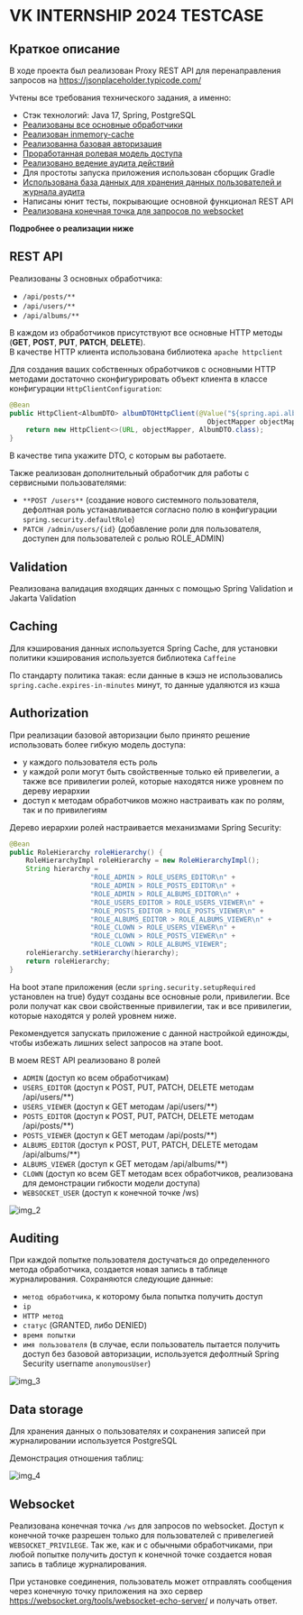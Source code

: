 # VK INTERNSHIP 2024 TESTCASE
## Краткое описание
В ходе проекта был реализован Proxy REST API для перенаправления запросов на https://jsonplaceholder.typicode.com/

Учтены все требования технического задания, а именно:
- Стэк технологий: Java 17, Spring, PostgreSQL
- [Реализованы все основные обработчики](#rest-api)
- [Реализован inmemory-cache](#caching)
- [Реализованна базовая авторизация](#authorization)
- [Проработанная ролевая модель доступа](#authorization)
- [Реализовано ведение аудита действий](#auditing)
- Для простоты запуска приложения использован сборщик Gradle
- [Использована база данных для хранения данных пользователей и журнала аудита](#data-storage)
- Написаны юнит тесты, покрывающие основной функционал REST API
- [Реализована конечная точка для запросов по websocket](#websocket)

**Подробнее о реализации ниже**

## REST API
Реализованы 3 основных обработчика:
- `/api/posts/**`
- `/api/users/**`
- `/api/albums/**`

В каждом из обработчиков присутствуют все основные HTTP методы (**GET**, **POST**, **PUT**, **PATCH**, **DELETE**). <br>
В качестве HTTP клиента использована библиотека `apache httpclient`

Для создания ваших собственных обработчиков с основными HTTP методами 
достаточно сконфигурировать объект клиента в классе конфигурации `HttpClientConfiguration`:
```` java
@Bean
public HttpClient<AlbumDTO> albumDTOHttpClient(@Value("${spring.api.albums.url}") String URL,
                                                 ObjectMapper objectMapper) {
    return new HttpClient<>(URL, objectMapper, AlbumDTO.class);
}
````

В качестве типа укажите DTO, с которым вы работаете.

Также реализован дополнительный обработчик для работы с сервисными пользователями:
- `**POST /users**` (создание нового системного пользователя, дефолтная роль устанавливается согласно полю в конфигурации `spring.security.defaultRole`)
- `PATCH /admin/users/{id}` (добавление роли для пользователя, доступен для пользователей с ролью ROLE_ADMIN)

## Validation
Реализована валидация входящих данных с помощью Spring Validation и Jakarta Validation

## Caching
Для кэширования данных используется Spring Cache, для установки политики кэширования используется библиотека `Caffeine`

По стандарту политика такая: если данные в кэшэ не использовались `spring.cache.expires-in-minutes` минут, то данные удаляются из кэша

## Authorization
При реализации базовой авторизации было принято решение использовать более гибкую модель доступа:
- у каждого пользователя есть роль
- у каждой роли могут быть свойственные только ей привелегии, а также все привилегии ролей, которые находятся ниже уровнем по дереву иерархии
- доступ к методам обработчиков можно настраивать как по ролям, так и по привилегиям

Дерево иерархии ролей настраивается механизмами Spring Security:
``` java
@Bean
public RoleHierarchy roleHierarchy() {
    RoleHierarchyImpl roleHierarchy = new RoleHierarchyImpl();
    String hierarchy =
                    "ROLE_ADMIN > ROLE_USERS_EDITOR\n" +
                    "ROLE_ADMIN > ROLE_POSTS_EDITOR\n" +
                    "ROLE_ADMIN > ROLE_ALBUMS_EDITOR\n" +
                    "ROLE_USERS_EDITOR > ROLE_USERS_VIEWER\n" +
                    "ROLE_POSTS_EDITOR > ROLE_POSTS_VIEWER\n" +
                    "ROLE_ALBUMS_EDITOR > ROLE_ALBUMS_VIEWER\n" +
                    "ROLE_CLOWN > ROLE_USERS_VIEWER\n" +
                    "ROLE_CLOWN > ROLE_POSTS_VIEWER\n" +
                    "ROLE_CLOWN > ROLE_ALBUMS_VIEWER";
    roleHierarchy.setHierarchy(hierarchy);
    return roleHierarchy;
}
```

На boot этапе приложения (если `spring.security.setupRequired` установлен на true) будут 
созданы все основные роли, привилегии. Все роли получат как свои свойственные привилегии, 
так и все привилегии, которые находятся у ролей уровнем ниже.

Рекомендуется запускать приложение с данной настройкой единожды, чтобы избежать лишних select запросов на этапе boot.

В моем REST API реализовано 8 ролей
- `ADMIN` (доступ ко всем обработчикам)
- `USERS_EDITOR` (доступ к POST, PUT, PATCH, DELETE методам /api/users/**)
- `USERS_VIEWER` (доступ к GET методам /api/users/**)
- `POSTS_EDITOR` (доступ к POST, PUT, PATCH, DELETE методам /api/posts/**)
- `POSTS_VIEWER` (доступ к GET методам /api/posts/**)
- `ALBUMS_EDITOR` (доступ к POST, PUT, PATCH, DELETE методам /api/albums/**)
- `ALBUMS_VIEWER` (доступ к GET методам /api/albums/**)
- `CLOWN` (доступ ко всем GET методам всех обработчиков, реализована для демонстрации гибкости модели доступа)
- `WEBSOCKET_USER` (доступ к конечной точке /ws)

![img_2](https://github.com/igordev-afk/vk-testcase/assets/66678952/f25ed7ec-6722-4c5b-b59e-1fcd4c65e092)

## Auditing
При каждой попытке пользователя достучаться до определенного метода обработчика, создается новая запись в таблице журналирования.
Сохраняются следующие данные:
- `метод обработчика`, к которому была попытка получить доступ
- `ip`
- `HTTP метод`
- `статус` (GRANTED, либо DENIED)
- `время попытки`
- `имя пользователя` (в случае, если пользователь пытается получить доступ без базовой авторизации, 
используется дефолтный Spring Security username `anonymousUser`)

![img_3](https://github.com/igordev-afk/vk-testcase/assets/66678952/6a1f34af-81df-4d60-9336-13d33bb6a88a)

## Data storage
Для хранения данных о пользователях и сохранения записей при журналировании используется PostgreSQL

Демонстрация отношения таблиц:

![img_4](https://github.com/igordev-afk/vk-testcase/assets/66678952/6c7fd3bf-82d9-4897-afb2-2732092d2399)

## Websocket
Реализована конечная точка `/ws` для запросов по websocket. 
Доступ к конечной точке разрешен только для пользователей с привелегией `WEBSOCKET_PRIVILEGE`. 
Так же, как и с обычными обработчиками, при любой попытке получить доступ к конечной точке создается новая запись в таблице журналирования.

При установке соединения, пользователь может отправлять сообщения через конечную точку приложения на эхо сервер https://websocket.org/tools/websocket-echo-server/ и получать ответ.
